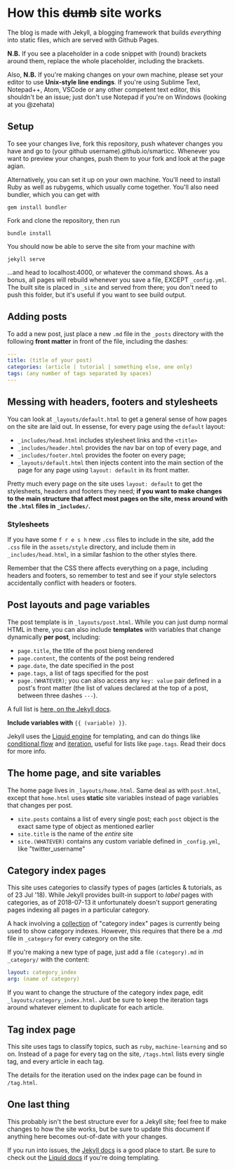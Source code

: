 # How this <span style="text-decoration: line-through">dumb</span> site works

The blog is made with Jekyll, a blogging framework that builds _everything_ into static files, which are served with Github Pages.

**N.B.** If you see a placeholder in a code snippet with (round) brackets around them, replace the whole placeholder, including the brackets. 

Also, **N.B.** If you're making changes on your own machine, please set your editor to use **Unix-style line endings**. If you're using Sublime Text, Notepad++, Atom, VSCode or any other competent text editor, this shouldn't be an issue; just don't use Notepad if you're on Windows (looking at you @zehata)

## Setup
To see your changes live, fork this repository, push whatever changes you have and go to (your github username).github.io/smarticc. Whenever you want to preview your changes, push them to your fork and look at the page agian.

Alternatively, you can set it up on your own machine. You'll need to install Ruby as well as rubygems, which usually come together. You'll also need bundler, which you can get with 

```shell
gem install bundler
```

Fork and clone the repository, then run

```shell
bundle install
```

You should now be able to serve the site from your machine with 

```shell
jekyll serve
```

...and head to localhost:4000, or whatever the command shows. As a bonus, all pages will rebuild whenever you save a file, EXCEPT `_config.yml`. The built site is placed in `_site` and served from there; you don't need to push this folder, but it's useful if you want to see build output.

## Adding posts
To add a new post, just place a new `.md` file in the `_posts` directory with the following **front matter** in front of the file, including the dashes:

```yaml
---
title: (title of your post)
categories: (article | tutorial | something else, one only)
tags: (any number of tags separated by spaces)
---
```

## Messing with headers, footers and stylesheets
You can look at `_layouts/default.html` to get a general sense of how pages on the site are laid out. In essense, for every page using the `default` layout:

* `_includes/head.html` includes stylesheet links and the `<title>` 
* `_includes/header.html` provides the nav bar on top of every page, and 
* `_includes/footer.html` provides the footer on every page;
* `_layouts/default.html` then injects content into the main section of the page for any page using `layout: default` in its front matter.

Pretty much every page on the site uses `layout: default` to get the stylesheets, headers and footers they need; **if you want to make changes to the main structure that affect most pages on the site, mess around with the `.html` files in `_includes/`.**

### Stylesheets
If you have some `f r e s h` new `.css` files to include in the site, add the `.css` file in the `assets/style` directory, and include them in `_includes/head.html`, in a similar fashion to the other styles there.

Remember that the CSS there affects everything on a page, including headers and footers, so remember to test and see if your style selectors accidentally conflict with headers or footers.

## Post layouts and page variables
The post template is in `_layouts/post.html`. While you can just dump normal HTML in there, you can also include **templates** with variables that change dynamically **per post**, including:

* `page.title`, the title of the post bieng rendered
* `page.content`, the contents of the post being rendered
* `page.date`, the date specified in the post
* `page.tags`, a list of tags specified for the post
* `page.(WHATEVER)`; you can also access any `key: value` pair defined in a post's front matter (the list of values declared at the top of a post, between three dashes `---`).

A full list is [here, on the Jekyll docs](https://jekyllrb.com/docs/variables/#page-variables).

**Include variables with** `{{ (variable) }}`.

Jekyll uses the [Liquid engine](https://shopify.github.io/liquid/) for templating, and can do things like [conditional flow](https://shopify.github.io/liquid/tags/control-flow/) and [iteration](https://shopify.github.io/liquid/tags/iteration/), useful for lists like `page.tags`. Read their docs for more info.

## The home page, and site variables
The home page lives in `_layouts/home.html`. Same deal as with `post.html`, except that `home.html` uses **static** site variables instead of page variables that changes per post.

* `site.posts` contains a list of every single post; each `post` object is the exact same type of object as mentioned earlier
* `site.title` is the name of the _entire_ site
* `site.(WHATEVER)` contains any custom variable defined in `_config.yml`, like "twitter_username"

## Category index pages
This site uses categories to classify types of pages (articles & tutorials, as of 23 Jul '18). While Jekyll provides built-in support to _label_ pages with categories, as of 2018-07-13 it unfortunately doesn't support generating pages indexing all pages in a particular category.

A hack involving a [collection](https://jekyllrb.com/docs/collections/) of "category index" pages is currently being used to show category indexes. However, this requires that there be a <category>.md file in `_category` for every category on the site.

If you're making a new type of page, just add a file `(category).md` in `_category/` with the content:

```yaml
layout: category_index
arg: (name of category)
```

If you want to change the structure of the category index page, edit `_layouts/category_index.html`. Just be sure to keep the iteration tags around whatever element to duplicate for each article.

## Tag index page
This site uses tags to classify topics, such as `ruby`, `machine-learning` and so on. Instead of a page for every tag on the site, `/tags.html` lists every single tag, and every article in each tag. 

The details for the iteration used on the index page can be found in `/tag.html`. 

## One last thing
This probably isn't the best structure ever for a Jekyll site; feel free to make changes to how the site works, but be sure to update this document if anything here becomes out-of-date with your changes.

If you run into issues, the [Jekyll docs](https://jekyllrb.com/docs) is a good place to start. Be sure to check out the [Liquid docs](https://shopify.github.io/liquid/) if you're doing templating.
